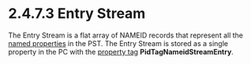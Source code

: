 <html dir="LTR" xmlns:mshelp="http://msdn.microsoft.com/mshelp" xmlns:ddue="http://ddue.schemas.microsoft.com/authoring/2003/5" xmlns:xlink="http://www.w3.org/1999/xlink" xmlns:tool="http://www.microsoft.com/tooltip">
    <head>
        <meta http-equiv="Content-Type" content="text/html; CHARSET=utf-8"></meta>
        <meta name="save" content="history"></meta>
        <title>2.4.7.3 Entry Stream</title>
        <xml>
            <mshelp:toctitle title="2.4.7.3 Entry Stream"></mshelp:toctitle>
            <mshelp:rltitle title="[MS-PST]: Entry Stream"></mshelp:rltitle>
            <mshelp:keyword index="A" term="838e9da8-4e79-4bbd-aee8-9af10cfc2a08"></mshelp:keyword>
            <mshelp:attr name="DCSext.ContentType" value="open specification"></mshelp:attr>
            <mshelp:attr name="AssetID" value="838e9da8-4e79-4bbd-aee8-9af10cfc2a08"></mshelp:attr>
            <mshelp:attr name="TopicType" value="kbRef"></mshelp:attr>
            <mshelp:attr name="DCSext.Title" value="[MS-PST]: Entry Stream" />
        </xml>
    </head>
    <body>
        <div id="header">
            <h1 class="heading">2.4.7.3 Entry Stream</h1>
        </div>
        <div id="mainSection">
            <div id="mainBody">
                <div id="allHistory" class="saveHistory"></div>
                <div id="sectionSection0" class="section" name="collapseableSection">
                    

<p>The Entry Stream is a flat array of NAMEID records that
represent all the <a href="08220cc9-69b1-4072-a2e7-2a0ff201d505.md#gt_e6245def-e67d-4ab2-8c7d-04863b1c1063">named
properties</a> in the PST. The Entry Stream is stored as a single property in
the PC with the <a href="08220cc9-69b1-4072-a2e7-2a0ff201d505.md#gt_550ffe03-4145-49d1-8370-a9906b00452c">property tag</a>
<b>PidTagNameidStreamEntry</b>.</p>
                </div>
            </div>
        </div>
    </body>
</html>